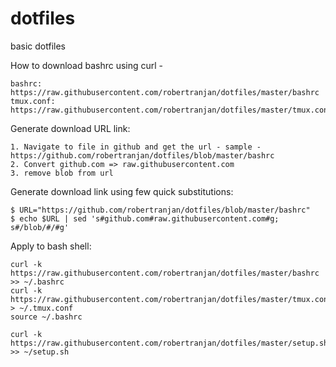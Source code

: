 # dotfiles
basic dotfiles

How to download bashrc using curl -

	bashrc:	 	https://raw.githubusercontent.com/robertranjan/dotfiles/master/bashrc
	tmux.conf:	https://raw.githubusercontent.com/robertranjan/dotfiles/master/tmux.conf

Generate download URL link:

	1. Navigate to file in github and get the url - sample - https://github.com/robertranjan/dotfiles/blob/master/bashrc
	2. Convert github.com => raw.githubusercontent.com
	3. remove blob from url

Generate download link using few quick substitutions:

    $ URL="https://github.com/robertranjan/dotfiles/blob/master/bashrc"
    $ echo $URL | sed 's#github.com#raw.githubusercontent.com#g; s#/blob/#/#g'

Apply to bash shell:

    curl -k https://raw.githubusercontent.com/robertranjan/dotfiles/master/bashrc >> ~/.bashrc
	curl -k https://raw.githubusercontent.com/robertranjan/dotfiles/master/tmux.conf > ~/.tmux.conf
	source ~/.bashrc

	curl -k https://raw.githubusercontent.com/robertranjan/dotfiles/master/setup.sh >> ~/setup.sh
